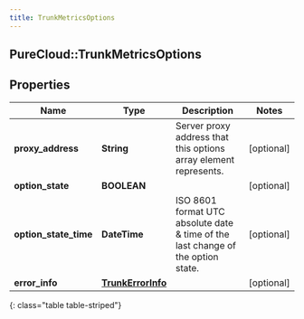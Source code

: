 ```yaml
---
title: TrunkMetricsOptions
---
```

## PureCloud::TrunkMetricsOptions

## Properties

|Name | Type | Description | Notes|
|------------ | ------------- | ------------- | -------------|
| **proxy_address** | **String** | Server proxy address that this options array element represents. | [optional] |
| **option_state** | **BOOLEAN** |  | [optional] |
| **option_state_time** | **DateTime** | ISO 8601 format UTC absolute date &amp; time of the last change of the option state. | [optional] |
| **error_info** | [**TrunkErrorInfo**](TrunkErrorInfo.html) |  | [optional] |
{: class="table table-striped"}



